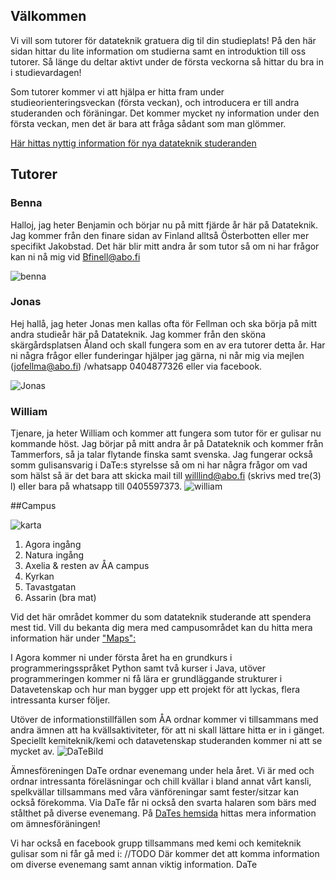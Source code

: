 ## Välkommen
Vi vill som tutorer för datateknik gratuera dig til din studieplats!
På den här sidan hittar du lite information om studierna samt en
 introduktion till oss tutorer. Så länge du deltar aktivt under de 
 första veckorna så hittar du bra in i studievardagen!

Som tutorer kommer vi att hjälpa er hitta fram under studieorienteringsveckan 
(första veckan), och introducera er till andra studeranden och
 föräningar. Det kommer mycket ny information under den första
  veckan, men det är bara att fråga sådant som man glömmer.
  
[Här hittas nyttig information för nya datateknik studeranden](https://Date.abo.fi/gulis)

## Tutorer

### Benna
Halloj, jag heter Benjamin och börjar nu på mitt fjärde 
år här på Datateknik. Jag kommer från den finare sidan av 
Finland alltså Österbotten eller mer specifikt Jakobstad.
Det här blir mitt andra år som tutor
så om ni har frågor kan ni nå mig vid Bfinell@abo.fi 

![benna](images/Benjamin_Finell_Tutor.jpg)

### Jonas
Hej hallå, jag heter Jonas men kallas ofta för Fellman och ska
 börja på mitt andra studieår här på Datateknik. Jag kommer från
  den sköna skärgårdsplatsen Åland och skall fungera som en av 
 era tutorer detta år. 
Har ni några frågor eller funderingar hjälper jag gärna,
 ni når mig via mejlen (jofellma@abo.fi)
 /whatsapp 0404877326 eller via facebook.
 
![Jonas](images/Jonas_Fellman_Tutor.jpg)


### William
Tjenare, ja heter William och kommer att fungera som tutor för er gulisar nu kommande höst. Jag börjar på mitt andra år på Datateknik och kommer från Tammerfors, så ja talar flytande finska samt svenska. Jag fungerar också somm gulisansvarig i DaTe:s styrelsse så om ni har några frågor om vad som hälst så är det bara att skicka mail till willlind@abo.fi (skrivs med tre(3) l) eller bara på whatsapp till 0405597373.
![william](images\William_tutor_bild.jpg)

##Campus

![karta](images/Tutuor_Map.png)
1. Agora ingång 
2. Natura ingång
3. Axelia & resten av ÅA campus
4. Kyrkan
5. Tavastgatan
6. Assarin (bra mat)

Vid det här området kommer du som datateknik studerande
 att spendera mest tid. Vill du bekanta dig mera med 
 campusområdet kan du hitta mera information här under
  ["Maps":](https://Date.abo.fi/gulis)

I Agora kommer ni under första året ha en grundkurs i 
programmeringsspråket Python samt två kurser i Java,
 utöver programmeringen kommer ni få lära er grundläggande
strukturer i Datavetenskap och hur man bygger upp ett
 projekt för att lyckas, flera intressanta kurser följer.

Utöver de informationstillfällen som ÅA ordnar kommer 
vi tillsammans med andra ämnen att ha kvällsaktiviteter,
 för att ni skall lättare hitta er in i gänget. 
 Speciellt kemiteknik/kemi och datavetenskap studeranden kommer ni att se mycket av.
![DaTeBild](images/DaTe_Bild.jpg)

Ämnesföreningen DaTe ordnar evenemang under hela året.
 Vi är med och ordnar intressanta föreläsningar och chill kvällar
  i bland annat vårt kansli, spelkvällar tillsammans med 
  våra vänföreningar samt fester/sitzar kan också förekomma.
   Via DaTe får ni också den svarta halaren som bärs med stålthet på diverse evenemang. 
På [DaTes hemsida](https://DaTe.abo.fi) hittas mera information om ämnesföräningen!

Vi har också en facebook grupp tillsammans med kemi och kemiteknik gulisar 
som ni får gå med i: //TODO
Där kommer det att komma information om diverse evenemang samt annan viktig information.
DaTe


